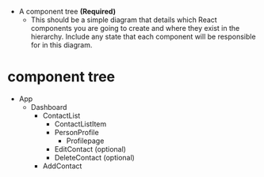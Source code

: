 - A component tree **(Required)**
    - This should be a simple diagram that details which React components you are going to create and where they exist in the hierarchy. Include any state that each component will be responsible for in this diagram.


# component tree
- App
  - Dashboard
    - ContactList
      - ContactListItem
      - PersonProfile
        - Profilepage
      - EditContact (optional)
      - DeleteContact (optional)
    - AddContact
